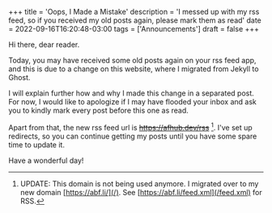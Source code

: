 +++
title = 'Oops, I Made a Mistake'
description = 'I messed up with my rss feed, so if you received my old posts again, please mark them as read'
date = 2022-09-16T16:20:48-03:00
tags = ['Announcements']
draft = false
+++

Hi there, dear reader.

Today, you may have received some old posts again on your rss feed app, and this is due to a change on this website, where I migrated from Jekyll to Ghost.

I will explain further how and why I made this change in a separated post. For now, I would like to apologize if I may have flooded your inbox and ask you to kindly mark every post before this one as read.

Apart from that, the new rss feed url is ~~https://afhub.dev/rss~~ [^1]. I've set up redirects, so you can continue getting my posts until you have some spare time to update it.

Have a wonderful day!

[^1]: UPDATE: This domain is not being used anymore. I migrated over to my new domain [https://abf.li/](/). See [https://abf.li/feed.xml](/feed.xml) for RSS.